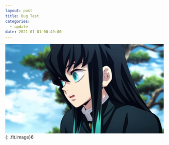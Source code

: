 ```yaml
---
layout: post
title: Bug Test
categories:
  - update
date: 2021-01-01 00:49:00
---
```


<img src="/uploads/headphoto-1.png" class="fit image">{: .fit.image}6
